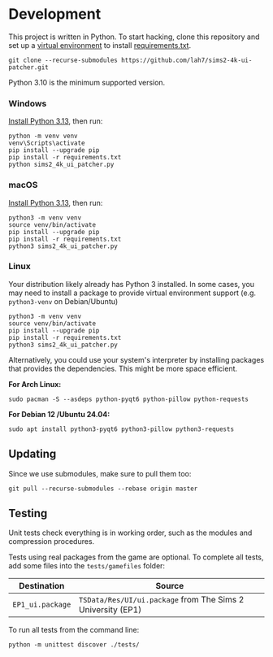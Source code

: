 # Development

This project is written in Python. To start hacking, clone this repository
and set up a [virtual environment](https://docs.python.org/3/library/venv.html#creating-virtual-environments)
to install [requirements.txt](requirements.txt).

    git clone --recurse-submodules https://github.com/lah7/sims2-4k-ui-patcher.git

Python 3.10 is the minimum supported version.

### Windows

[Install Python 3.13](https://www.python.org/downloads/windows/), then run:

    python -m venv venv
    venv\Scripts\activate
    pip install --upgrade pip
    pip install -r requirements.txt
    python sims2_4k_ui_patcher.py

### macOS

[Install Python 3.13](https://www.python.org/downloads/macos/), then run:

    python3 -m venv venv
    source venv/bin/activate
    pip install --upgrade pip
    pip install -r requirements.txt
    python3 sims2_4k_ui_patcher.py

### Linux

Your distribution likely already has Python 3 installed. In some cases, you may
need to install a package to provide virtual environment support (e.g. `python3-venv` on Debian/Ubuntu)

    python3 -m venv venv
    source venv/bin/activate
    pip install --upgrade pip
    pip install -r requirements.txt
    python3 sims2_4k_ui_patcher.py

Alternatively, you could use your system's interpreter by installing packages
that provides the dependencies. This might be more space efficient.

**For Arch Linux:**

    sudo pacman -S --asdeps python-pyqt6 python-pillow python-requests

**For Debian 12 /Ubuntu 24.04:**

    sudo apt install python3-pyqt6 python3-pillow python3-requests


## Updating

Since we use submodules, make sure to pull them too:

    git pull --recurse-submodules --rebase origin master


## Testing

Unit tests check everything is in working order, such as the modules and
compression procedures.

Tests using real packages from the game are optional. To complete all tests,
add some files into the `tests/gamefiles` folder:

| Destination       | Source
| ----------------- | -------------------------------------------------------- |
| `EP1_ui.package`  | `TSData/Res/UI/ui.package` from The Sims 2 University (EP1)

To run all tests from the command line:

    python -m unittest discover ./tests/
